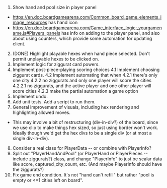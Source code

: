1. Show hand and pool size in player panel
  * https://en.doc.boardgamearena.com/Common_board_game_elements_image_resources has hand icon
  * https://en.doc.boardgamearena.com/Game_interface_logic:_yourgamename.js#Players_panels has info on adding to the player panel, and also about using counters, which provide some automation for updating client.
2. (DONE) Highlight playable hexes when hand piece selected. Don't permit unplayable hexes to be clicked on.
3. Implement logic for ziggurat card powers.
4. Implement post-piece-playing scoring choices
4.1 Implement choosing ziggurat cards.
4.2 Implement automating that when
4.2.1  there's only one city
4.2.2  no ziggurats and only one player will score the cities 
4.2.2.1 no ziggurats, and the active player and one other player will score cities
4.2.3  make the partial automation a game option
5. Implement undo.
6. Add unit tests. Add a script to run them.
7. General improvement of visuals, including hex rendering and highlighting allowed moves.
  * This may involve a bit of restructuring (div-in-div?) of the board, since we use clip to make things hex sized, so just using border won't work. Ideally though we'd get the hex divs to be a single div (or at most a single div-in-div).
8. Consider a real class for PlayerData -- or combine with PlayerInfo?
9. Split out "PlayerHandAndPool" (or PlayerHand or PlayerPieces -- include ziggurats?) class, and change "PlayerInfo" to just be scalar data like score, captured_city_count, etc. (And maybe PlayerInfo should have the ziggurats?)
10. Fix game end condition. It's not "hand can't refill" but rather "pool is empty or <=1 cities left on board".
